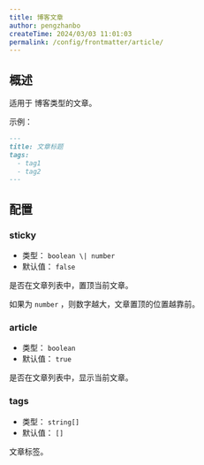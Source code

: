 ```yaml
---
title: 博客文章
author: pengzhanbo
createTime: 2024/03/03 11:01:03
permalink: /config/frontmatter/article/
---
```


## 概述

适用于 博客类型的文章。

示例：

```md
---
title: 文章标题
tags:
  - tag1
  - tag2
---
```

## 配置

### sticky

- 类型： `boolean \| number`
- 默认值： `false`

是否在文章列表中，置顶当前文章。

如果为 `number` ，则数字越大，文章置顶的位置越靠前。

### article

- 类型： `boolean`
- 默认值： `true`

是否在文章列表中，显示当前文章。

### tags

- 类型： `string[]`
- 默认值： `[]`

文章标签。
